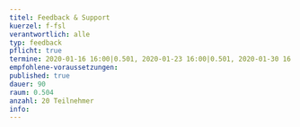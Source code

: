 ```yaml
---
titel: Feedback & Support
kuerzel: f-fsl
verantwortlich: alle
typ: feedback
pflicht: true
termine: 2020-01-16 16:00|0.501, 2020-01-23 16:00|0.501, 2020-01-30 16:30|0.501, 2020-02-13 15:00|0.501, 2020-02-27 15:00|0.501
empfohlene-voraussetzungen: 
published: true
dauer: 90
raum: 0.504
anzahl: 20 Teilnehmer
info: 
---
```


